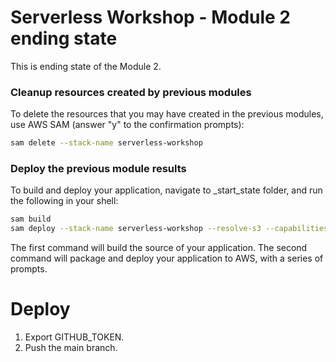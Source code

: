 # Serverless Workshop - Module 2 ending state
This is ending state of the Module 2.

### Cleanup resources created by previous modules
To delete the resources that you may have created in the previous modules, use AWS SAM (answer "y" to the confirmation prompts):

```bash
sam delete --stack-name serverless-workshop 
```

### Deploy the previous module results

To build and deploy your application, navigate to _start_state folder, and run the following in your shell:

```bash
sam build 
sam deploy --stack-name serverless-workshop --resolve-s3 --capabilities CAPABILITY_IAM
```

The first command will build the source of your application. The second command will package and deploy your application to AWS, with a series of prompts.


# Deploy

1. Export GITHUB_TOKEN.
2. Push the main branch.